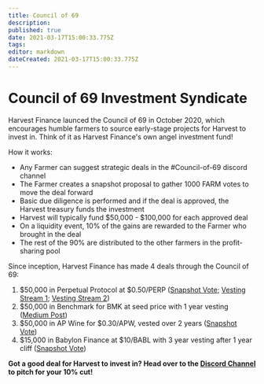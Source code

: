 ```yaml
---
title: Council of 69
description: 
published: true
date: 2021-03-17T15:00:33.775Z
tags: 
editor: markdown
dateCreated: 2021-03-17T15:00:33.775Z
---
```


# Council of 69 Investment Syndicate
Harvest Finance launced the Council of 69 in October 2020, which encourages humble farmers to source early-stage projects for Harvest to invest in. Think of it as Harvest Finance's own angel investment fund!

How it works:
- Any Farmer can suggest strategic deals in the #Council-of-69 discord channel
- The Farmer creates a snapshot proposal to gather 1000 FARM votes to move the deal forward
- Basic due diligence is performed and if the deal is approved, the Harvest treasury funds the investment
- Harvest will typically fund $50,000 - $100,000 for each approved deal
- On a liquidity event, 10% of the gains are rewarded to the Farmer who brought in the deal
- The rest of the 90% are distributed to the other farmers in the profit-sharing pool

Since inception, Harvest Finance has made 4 deals through the Council of 69:
1. $50,000 in Perpetual Protocol at $0.50/PERP ([Snapshot Vote](https://snapshot.org/#/harvestfi.eth/proposal/QmNf42fVYj1jnbFxrp1hQQRZH6mynH9tddBtSjY9bkpxDo); [Vesting Stream 1](https://app.sablier.finance/stream/761); [Vesting Stream 2](https://pay.sablier.finance/stream/762))  
2. $50,000 in Benchmark for BMK at seed price with 1 year vesting ([Medium Post](https://medium.com/harvest-finance/week-11-update-gains-and-golden-grains-66165235be1d))
3. $50,000 in AP Wine for $0.30/APW, vested over 2 years ([Snapshot Vote](https://snapshot.org/#/harvestfi.eth/proposal/QmfHjnprH2YhE6th2cevRdi9MzUTNXA3HpSsQsah6oasXY))
4. $15,000 in Babylon Finance at $10/BABL with 3 year vesting after 1 year cliff ([Snapshot Vote](https://snapshot.org/#/harvestfi.eth/proposal/QmdwFBtNJYcDpUnWgNV6pfFkhM1gqedDc1WHGkiWYtp3uG))

**Got a good deal for Harvest to invest in? Head over to the [Discord Channel](https://discord.com/channels/748967094745563176/761336315257421875) to pitch for your 10% cut!**


